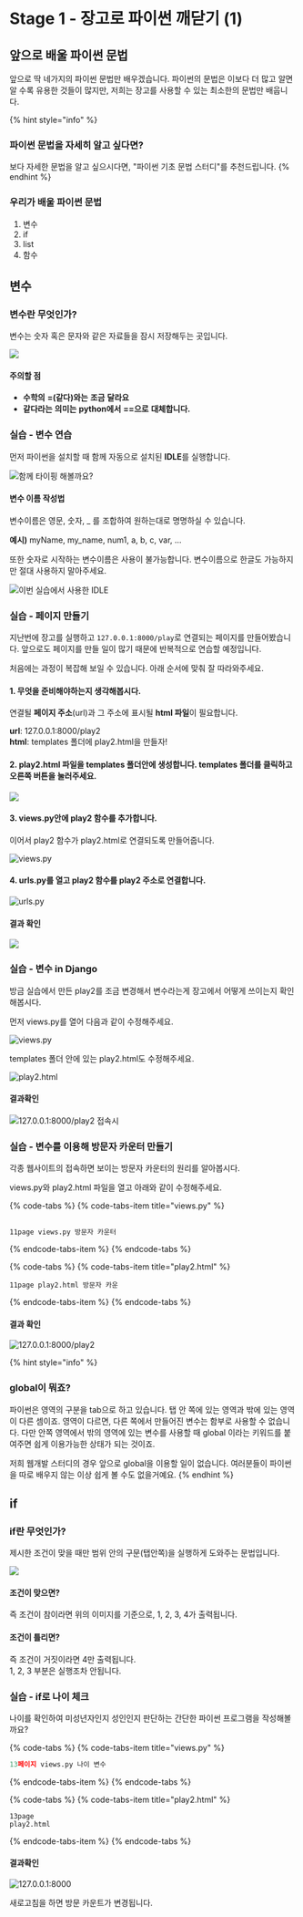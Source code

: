 # Stage 1 - 장고로 파이썬 깨닫기 \(1\)

## 앞으로 배울 파이썬 문법

앞으로 딱 네가지의 파이썬 문법만 배우겠습니다. 파이썬의 문법은 이보다 더 많고 알면 알 수록 유용한 것들이 많지만, 저희는 장고를 사용할 수 있는 최소한의 문법만 배웁니다.

{% hint style="info" %}
### 파이썬 문법을 자세히 알고 싶다면?

보다 자세한 문법을 알고 싶으시다면, "파이썬 기초 문법 스터디"를 추천드립니다.
{% endhint %}

### 우리가 배울 파이썬 문법

1. 변수
2. if
3. list
4. 함수

## 변수

### 변수란 무엇인가?

변수는 숫자 혹은 문자와 같은 자료들을 잠시 저장해두는 곳입니다.

![](../.gitbook/assets/image%20%2832%29.png)

#### 주의할 점

* **수학의** **=\(같다\)와는** **조금** **달라요**
* **같다라는** **의미는** **python에서** **==으로** **대체합니다.**

### 실습 - 변수 연습

먼저 파이썬을 설치할 때 함께 자동으로 설치된 **IDLE**를 실행합니다.

![&#xD568;&#xAED8; &#xD0C0;&#xC774;&#xD551; &#xD574;&#xBCFC;&#xAE4C;&#xC694;?](../.gitbook/assets/image%20%2854%29.png)

#### 변수 이름 작성법

변수이름은 영문, 숫자, \_ 를 조합하여 원하는대로 명명하실 수 있습니다.

**예시\)** myName, my\_name, num1, a, b, c, var, …

또한 숫자로 시작하는 변수이름은 사용이 불가능합니다. 변수이름으로 한글도 가능하지만 절대 사용하지 말아주세요.

![&#xC774;&#xBC88; &#xC2E4;&#xC2B5;&#xC5D0;&#xC11C; &#xC0AC;&#xC6A9;&#xD55C; IDLE](../.gitbook/assets/image%20%2886%29.png)

### 실습 - 페이지 만들기

지난번에 장고를 실행하고 `127.0.0.1:8000/play`로 연결되는 페이지를 만들어봤습니다. 앞으로도 페이지를 만들 일이 많기 때문에 반복적으로 연습할 예정입니다.

처음에는 과정이 복잡해 보일 수 있습니다. 아래 순서에 맞춰 잘 따라와주세요.

#### 1. 무엇을 준비해야하는지 생각해봅시다.

연결될 **페이지 주소**\(url\)과 그 주소에 표시될 **html 파일**이 필요합니다.

**url**: 127.0.0.1:8000/play2  
**html**: templates 폴더에 play2.html을 만들자!

#### 2. play2.html 파일을 templates 폴더안에 생성합니다. templates 폴더를 클릭하고 오른쪽 버튼을 눌러주세요.

![](../.gitbook/assets/image%20%2887%29.png)

#### 3. views.py안에 play2 함수를 추가합니다.

이어서 play2 함수가 play2.html로 연결되도록 만들어줍니다.

![views.py](../.gitbook/assets/image%20%2853%29.png)

#### 4. urls.py를 열고 play2 함수를 play2 주소로 연결합니다.

![urls.py](../.gitbook/assets/image%20%2888%29.png)

#### 결과 확인

![](../.gitbook/assets/image%20%28103%29.png)

### 실습 - 변수 in Django

방금 실습에서 만든 play2를 조금 변경해서 변수라는게 장고에서 어떻게 쓰이는지 확인해봅시다.

먼저 views.py를 열어 다음과 같이 수정해주세요.

![views.py](../.gitbook/assets/image%20%2858%29.png)

templates 폴더 안에 있는 play2.html도 수정해주세요.

![play2.html](../.gitbook/assets/image%20%28119%29.png)

#### 결과확인

![127.0.0.1:8000/play2 &#xC811;&#xC18D;&#xC2DC;](../.gitbook/assets/image%20%2851%29.png)

### 실습 - 변수를 이용해 방문자 카운터 만들기

각종 웹사이트의 접속하면 보이는 방문자 카운터의 원리를 알아봅시다.

views.py와 play2.html 파일을 열고 아래와 같이 수정해주세요.

{% code-tabs %}
{% code-tabs-item title="views.py" %}
```text

11page views.py 방문자 카운터
```
{% endcode-tabs-item %}
{% endcode-tabs %}

{% code-tabs %}
{% code-tabs-item title="play2.html" %}
```text
11page play2.html 방문자 카운

```
{% endcode-tabs-item %}
{% endcode-tabs %}

#### 결과 확인

![127.0.0.1:8000/play2](../.gitbook/assets/image%20%28116%29.png)

{% hint style="info" %}
### global이 뭐죠?

파이썬은 영역의 구분을 tab으로 하고 있습니다. 탭 안 쪽에 있는 영역과 밖에 있는 영역이 다른 셈이죠. 영역이 다르면, 다른 쪽에서 만들어진 변수는 함부로 사용할 수 없습니다. 다만 안쪽 영역에서 밖의 영역에 있는 변수를 사용할 때 global 이라는 키워드를 붙여주면 쉽게 이용가능한 상태가 되는 것이죠.

저희 웹개발 스터디의 경우 앞으로 global을 이용할 일이 없습니다. 여러분들이 파이썬을 따로 배우지 않는 이상 쉽게 볼 수도 없을거예요.
{% endhint %}

## if

### if란 무엇인가?

제시한 조건이 맞을 때만 범위 안의 구문\(탭안쪽\)을 실행하게 도와주는 문법입니다.

![](../.gitbook/assets/image%20%2855%29.png)

#### 조건이 맞으면?

즉 조건이 참이라면 위의 이미지를 기준으로, 1, 2, 3, 4가 출력됩니다.

#### 조건이 틀리면?

즉 조건이 거짓이라면 4만 출력됩니다.  
1, 2, 3 부분은 실행조차 안됩니다.

### 실습 - if로 나이 체크

나이를 확인하여 미성년자인지 성인인지 판단하는 간단한 파이썬 프로그램을 작성해볼까요?

{% code-tabs %}
{% code-tabs-item title="views.py" %}
```python
13페이지 views.py 나이 변수
```
{% endcode-tabs-item %}
{% endcode-tabs %}

{% code-tabs %}
{% code-tabs-item title="play2.html" %}
```markup
13page 
play2.html
```
{% endcode-tabs-item %}
{% endcode-tabs %}

#### 결과확인

![127.0.0.1:8000](../.gitbook/assets/image%20%285%29.png)

새로고침을 하면 방문 카운트가 변경됩니다.

